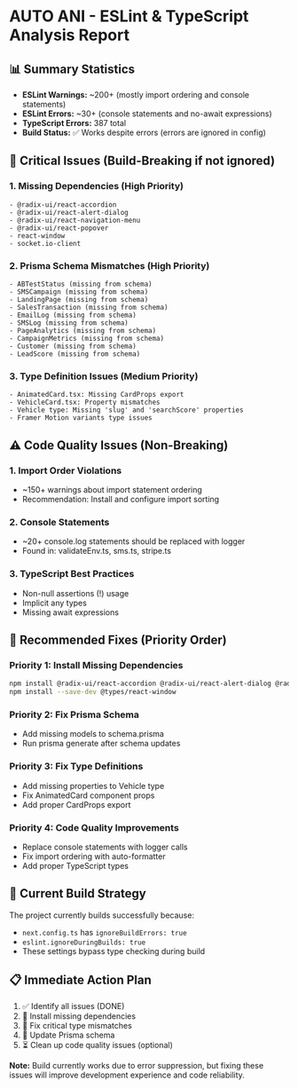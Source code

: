 # AUTO ANI - ESLint & TypeScript Analysis Report

## 📊 **Summary Statistics**
- **ESLint Warnings:** ~200+ (mostly import ordering and console statements)
- **ESLint Errors:** ~30+ (console statements and no-await expressions)
- **TypeScript Errors:** 387 total
- **Build Status:** ✅ Works despite errors (errors are ignored in config)

## 🚨 **Critical Issues (Build-Breaking if not ignored)**

### **1. Missing Dependencies (High Priority)**
```
- @radix-ui/react-accordion
- @radix-ui/react-alert-dialog
- @radix-ui/react-navigation-menu
- @radix-ui/react-popover
- react-window
- socket.io-client
```

### **2. Prisma Schema Mismatches (High Priority)**
```
- ABTestStatus (missing from schema)
- SMSCampaign (missing from schema)
- LandingPage (missing from schema)
- SalesTransaction (missing from schema)
- EmailLog (missing from schema)
- SMSLog (missing from schema)
- PageAnalytics (missing from schema)
- CampaignMetrics (missing from schema)
- Customer (missing from schema)
- LeadScore (missing from schema)
```

### **3. Type Definition Issues (Medium Priority)**
```
- AnimatedCard.tsx: Missing CardProps export
- VehicleCard.tsx: Property mismatches
- Vehicle type: Missing 'slug' and 'searchScore' properties
- Framer Motion variants type issues
```

## ⚠️ **Code Quality Issues (Non-Breaking)**

### **1. Import Order Violations**
- ~150+ warnings about import statement ordering
- Recommendation: Install and configure import sorting

### **2. Console Statements**
- ~20+ console.log statements should be replaced with logger
- Found in: validateEnv.ts, sms.ts, stripe.ts

### **3. TypeScript Best Practices**
- Non-null assertions (!) usage
- Implicit any types
- Missing await expressions

## 🔧 **Recommended Fixes (Priority Order)**

### **Priority 1: Install Missing Dependencies**
```bash
npm install @radix-ui/react-accordion @radix-ui/react-alert-dialog @radix-ui/react-navigation-menu @radix-ui/react-popover react-window socket.io-client
npm install --save-dev @types/react-window
```

### **Priority 2: Fix Prisma Schema**
- Add missing models to schema.prisma
- Run prisma generate after schema updates

### **Priority 3: Fix Type Definitions**
- Add missing properties to Vehicle type
- Fix AnimatedCard component props
- Add proper CardProps export

### **Priority 4: Code Quality Improvements**
- Replace console statements with logger calls
- Fix import ordering with auto-formatter
- Add proper TypeScript types

## 🎯 **Current Build Strategy**
The project currently builds successfully because:
- `next.config.ts` has `ignoreBuildErrors: true`
- `eslint.ignoreDuringBuilds: true`
- These settings bypass type checking during build

## 📋 **Immediate Action Plan**
1. ✅ Identify all issues (DONE)
2. 🔄 Install missing dependencies
3. 🔄 Fix critical type mismatches
4. 🔄 Update Prisma schema
5. ⏳ Clean up code quality issues (optional)

**Note:** Build currently works due to error suppression, but fixing these issues will improve development experience and code reliability.